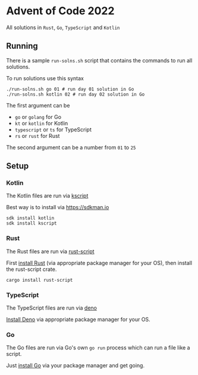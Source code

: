 # Advent of Code 2022 
All solutions in `Rust`, `Go`, `TypeScript` and `Kotlin` 

## Running

There is a sample `run-solns.sh` script that contains
the commands to run all solutions.

To run solutions use this syntax 

```shell
./run-solns.sh go 01 # run day 01 solution in Go
./run-solns.sh kotlin 02 # run day 02 solution in Go
```

The first argument can be
- `go` or `golang` for Go
- `kt` or `kotlin` for Kotlin
- `typescript` or `ts` for TypeScript
- `rs` or `rust` for Rust

The second argument can be a number from `01` to `25`

## Setup 

### Kotlin 
The Kotlin files are run via [kscript](https://github.com/holgerbrandl/kscript)

Best way is to install via <https://sdkman.io>

```shell 
sdk install kotlin
sdk install kscript
```

### Rust 
The Rust files are run via [rust-script](https://rust-script.org/)

First [install Rust](https://www.rust-lang.org/tools/install) (via appropriate package manager for your OS),
then install the rust-script crate. 

```shell
cargo install rust-script
```

### TypeScript
The TypeScript files are run via [deno](https://deno.land/)

[Install Deno](https://deno.land/manual/getting_started/installation) via appropriate package manager for your OS.

### Go 
The Go files are run via Go's own `go run` process which can 
run a file like a script. 

Just [install Go](https://go.dev/doc/install) via your package manager and get going.